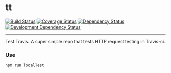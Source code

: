 tt
==

[![Build Status](https://img.shields.io/travis/opensoars/tt.svg?style=flat)](https://travis-ci.org/opensoars/tt)
[![Coverage Status](https://img.shields.io/coveralls/opensoars/tt.svg?style=flat)](https://coveralls.io/r/opensoars/tt)
[![Dependency Status](https://david-dm.org/opensoars/tt.svg?style=flat)](https://david-dm.org/opensoars/tt)
[![Development Dependency Status](https://david-dm.org/opensoars/tt/dev-status.svg?style=flat)](https://david-dm.org/opensoars/tt#info=devDependencies&view=table)

---

Test Travis. A super simple repo that tests HTTP request testing in Travis-ci.

### Use
`npm run localTest`